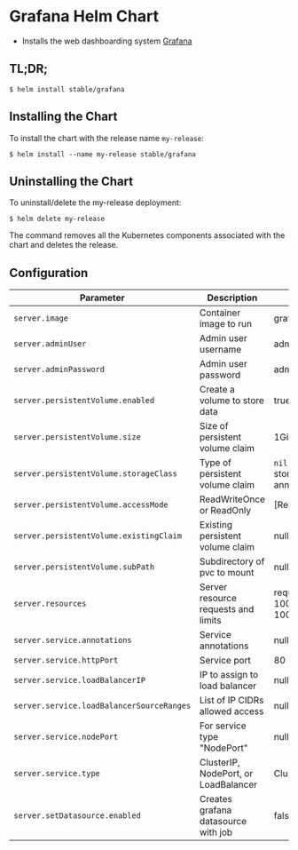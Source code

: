 # Grafana Helm Chart

* Installs the web dashboarding system [Grafana](http://grafana.org/)

## TL;DR;

```console
$ helm install stable/grafana
```

## Installing the Chart

To install the chart with the release name `my-release`:

```console
$ helm install --name my-release stable/grafana
```

## Uninstalling the Chart

To uninstall/delete the my-release deployment:

```console
$ helm delete my-release
```

The command removes all the Kubernetes components associated with the chart and deletes the release.


## Configuration

| Parameter                                 | Description                         | Default                                           |
|-------------------------------------------|-------------------------------------|---------------------------------------------------|
| `server.image`                            | Container image to run              | grafana/grafana:latest                            |
| `server.adminUser`                        | Admin user username                 | admin                                             |
| `server.adminPassword`                    | Admin user password                 | admin                                             |
| `server.persistentVolume.enabled`         | Create a volume to store data       | true                                              |
| `server.persistentVolume.size`            | Size of persistent volume claim     | 1Gi RW                                            |
| `server.persistentVolume.storageClass`    | Type of persistent volume claim     | `nil` (uses alpha storage class annotation)       |
| `server.persistentVolume.accessMode`      | ReadWriteOnce or ReadOnly           | [ReadWriteOnce]                                   |
| `server.persistentVolume.existingClaim`   | Existing persistent volume claim    | null                                              |
| `server.persistentVolume.subPath`         | Subdirectory of pvc to mount        | null                                              |
| `server.resources`                        | Server resource requests and limits | requests: {cpu: 100m, memory: 100Mi}              |
| `server.service.annotations`              | Service annotations                 | null                                              |
| `server.service.httpPort`                 | Service port                        | 80                                                |
| `server.service.loadBalancerIP`           | IP to assign to load balancer       | null                                              |
| `server.service.loadBalancerSourceRanges` | List of IP CIDRs allowed access     | null                                              |
| `server.service.nodePort`                 | For service type "NodePort"         | null                                              |
| `server.service.type`                     | ClusterIP, NodePort, or LoadBalancer| ClusterIP                                         |
| `server.setDatasource.enabled`            | Creates grafana datasource with job | false                                             |
